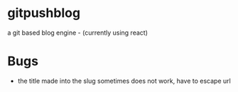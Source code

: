 # gitpushblog
a git based blog engine - (currently using react)

# Bugs
- the title made into the slug sometimes does not work, have to escape url
